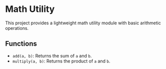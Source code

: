 # Math Utility

This project provides a lightweight math utility module with basic arithmetic operations.

## Functions

- `add(a, b)`: Returns the sum of `a` and `b`.
- `multiply(a, b)`: Returns the product of `a` and `b`.
